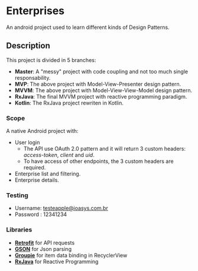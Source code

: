# Enterprises

An android project used to learn different kinds of Design Patterns.

## Description

This project is divided in 5 branches:
- **Master**: A "messy" project with code coupling and not too much single responsability.
- **MVP**: The above project with Model-View-Presenter design pattern.
- **MVVM**: The above project with Model-View-View-Model design pattern.
- **RxJava**: The final MVVM project with reactive programming paradigm.
- **Kotlin**: The RxJava project rewriten in Kotlin.

### Scope

A native Android project with:
* User login
	* The API use OAuth 2.0 pattern and it will return 3 custom headers: *access-token*, *client* and *uid*.
	* To have access of other endpoints, the 3 custom headers are required.
* Enterprise list and filtering.
* Enterprise details.

### Testing

* Username: testeapple@ioasys.com.br
* Password : 12341234

### Libraries

* [**Retrofit**](http://square.github.io/retrofit/) for API requests
* [**GSON**](https://github.com/square/retrofit/tree/master/retrofit-converters/gson) for Json parsing
* [**Groupie**](https://github.com/lisawray/groupie) for item data binding in RecyclerView
* [**RxJava**](https://github.com/ReactiveX/RxJava) for Reactive Programming
